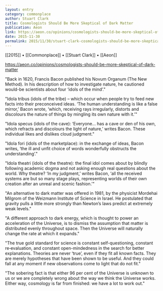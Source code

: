 ```yaml
---
layout: entry
category: commonplace
author: Stuart Clark
title: Cosmologists Should Be More Skeptical of Dark Matter
publication: Aeon
link: https://aeon.co/opinions/cosmologists-should-be-more-skeptical-of-dark-matter
date: 2015-11-30
permalink: 2015/11/30/stuart-clark-cosmologists-should-be-more-skeptical-of-dark-matter
---
```


[[2015]] • [[Commonplace]] • [[Stuart Clark]] • [[Aeon]]

https://aeon.co/opinions/cosmologists-should-be-more-skeptical-of-dark-matter

"Back in 1620, Francis Bacon published his Novum Organum (The New Method). In his description of how to investigate nature, he cautioned would-be scientists about four ‘idols of the mind’."
 
"Idola tribus (idols of the tribe) – which occur when people try to feed new facts into their preconceived ideas. ‘The human understanding is like a false mirror,’ Bacon wrote, ‘which, receiving rays irregularly, distorts and discolours the nature of things by mingling its own nature with it.’"

"Idola specus (idols of the cave): ‘Everyone… has a cave or den of his own, which refracts and discolours the light of nature,’ writes Bacon. These individual likes and dislikes cloud judgment."

"Idola fori (idols of the marketplace): in the exchange of ideas, Bacon writes, ‘the ill and unfit choice of words wonderfully obstructs the understanding’."

"Idola theatri (idols of the theatre): the final idol comes about by blindly following academic dogma and not asking enough real questions about the world. Why theatre? ‘In my judgment,’ writes Bacon, ‘all the received systems are but so many stage plays, representing worlds of their own creation after an unreal and scenic fashion.’"

"An alternative to dark matter was offered in 1981, by the physicist Mordehai Milgrom of the Weizmann Institute of Science in Israel. He postulated that gravity pulls a little more strongly than Newton’s laws predict at extremely weak levels."

"A different approach to dark energy, which is thought to power an acceleration of the Universe, is to dismiss the assumption that matter is distributed evenly throughout space. Then the Universe will naturally change the rate at which it expands."

"The true gold standard for science is constant self-questioning, constant re‑evaluation, and constant open-mindedness in the search for better explanations. Theories are never ‘true’, even if they fit all known facts. They are merely hypotheses that have been shown to be useful. And they could fall at any moment if new observations come to light that do not fit."

"The sobering fact is that either 96 per cent of the Universe is unknown to us or we are completely wrong about the way we think the Universe works. Either way, cosmology is far from finished: we have a lot to work out."
